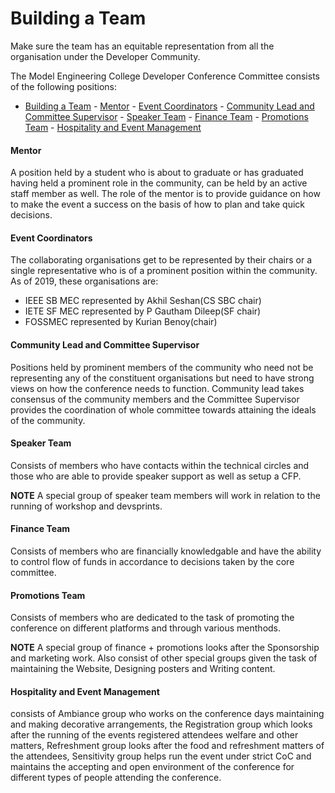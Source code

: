 # Building a Team

Make sure the team has an equitable representation from all the organisation under the Developer Community. 

The Model Engineering College Developer Conference Committee consists of the following positions:
- [Building a Team](#Building-a-Team)
      - [Mentor](#Mentor)
      - [Event Coordinators](#Event-Coordinators)
      - [Community Lead and Committee Supervisor](#Community-Lead-and-Committee-Supervisor)
      - [Speaker Team](#Speaker-Team)
      - [Finance Team](#Finance-Team)
      - [Promotions Team](#Promotions-Team)
      - [Hospitality and Event Management](#Hospitality-and-Event-Management)
#### Mentor
A position held by a student who is about to graduate or has graduated having held a prominent role in the community, can be held by an active staff member as well. The role of the mentor is to provide guidance on how to make the event a success on the basis of how to plan and take quick decisions.

#### Event Coordinators
The collaborating organisations get to be represented by their chairs or a single representative who is of a prominent position within the community.
As of 2019, these organisations are:
- IEEE SB MEC represented by Akhil Seshan(CS SBC chair)
- IETE SF MEC represented by P Gautham Dileep(SF chair)
- FOSSMEC represented by Kurian Benoy(chair)
  
#### Community Lead and Committee Supervisor
Positions held by prominent members of the community who need not be representing any of the constituent organisations but need to have strong views on how the conference needs to function. Community lead takes consensus of the community members and the Committee Supervisor provides the coordination of whole committee towards attaining the ideals of the community.

#### Speaker Team
Consists of members who have contacts within the technical circles and those who are able to provide speaker support as well as setup a CFP.

**NOTE** A special group of speaker team members will work in relation to the running of workshop and devsprints.

#### Finance Team
Consists of members who are financially knowledgable and have the ability to control flow of funds in accordance to decisions taken by the core committee.

#### Promotions Team
Consists of members who are dedicated to the task of promoting the conference on different platforms and through various menthods. 

**NOTE** A special group of finance + promotions looks after the Sponsorship and marketing work. Also consist of other special groups given the task of maintaining the Website, Designing posters and Writing content.

#### Hospitality and Event Management
consists of Ambiance group who works on the conference days maintaining and making decorative arrangements, the Registration group which looks after the running of the events registered attendees welfare and other matters, Refreshment group looks after the food and refreshment matters of the attendees, Sensitivity group helps run the event under strict CoC and maintains the accepting and open environment of the conference for different types of people attending the conference.
